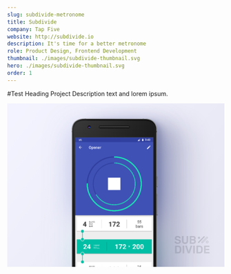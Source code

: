 ```yaml
---
slug: subdivide-metronome
title: Subdivide
company: Tap Five
website: http://subdivide.io
description: It's time for a better metronome
role: Product Design, Frontend Development
thumbnail: ./images/subdivide-thumbnail.svg
hero: ./images/subdivide-thumbnail.svg
order: 1
---
```


#Test Heading
Project Description text and lorem ipsum.

![](./images/subdivide-cover.png)

<!-- <img src="/assets/static/content/projects/subdivide/subdivide-cover.png" > -->
